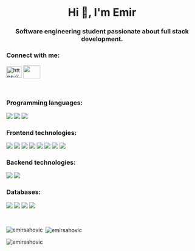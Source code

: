<h1 align="center">Hi 👋, I'm Emir</h1>
<h3 align="center">Software engineering student passionate about full stack development.</h3>

<h3 align="left">Connect with me:</h3>
<p align="left">
<a href="https://www.linkedin.com/in/emir-šahović-104b94223/" target="blank"><img align="center" src="https://raw.githubusercontent.com/rahuldkjain/github-profile-readme-generator/master/src/images/icons/Social/linked-in-alt.svg" alt="https://www.linkedin.com/in/emir-šahović-104b94223/" height="30" width="40" /></a>
<a href="https://www.emirsahovic.com/" target="blank"><img align="center" src="https://www.pngkey.com/png/detail/17-176578_png-file-svg-browser-icon-png.png" height="35" width="45" /></a>
</p>

<br />
<h3 align="left">Programming languages:</h3>
<p>
  <img src="https://img.shields.io/badge/JavaScript-323330?style=for-the-badge&logo=javascript&logoColor=F7DF1E" />
  <img src="https://img.shields.io/badge/TypeScript-007ACC?style=for-the-badge&logo=typescript&logoColor=white" />
  <img src="https://img.shields.io/badge/Java-ED8B00?style=for-the-badge&logo=java&logoColor=white" />
</p>

<h3 align="left">Frontend technologies:</h3>
<p>
  <img src="https://img.shields.io/badge/HTML5-E34F26?style=for-the-badge&logo=html5&logoColor=white" />
  <img src="https://img.shields.io/badge/CSS3-1572B6?style=for-the-badge&logo=css3&logoColor=white" />
  <img src="https://img.shields.io/badge/React-20232A?style=for-the-badge&logo=react&logoColor=61DAFB" />
  <img src="https://img.shields.io/badge/Redux-593D88?style=for-the-badge&logo=redux&logoColor=white"/>
  <img src="https://img.shields.io/badge/Material UI-0081CB?style=for-the-badge&logo=material-ui&logoColor=white"/>
  <img src="https://img.shields.io/badge/Bootstrap-563D7C?style=for-the-badge&logo=bootstrap&logoColor=white" />
  <img src="https://img.shields.io/badge/Tailwind_CSS-38B2AC?style=for-the-badge&logo=tailwind-css&logoColor=white" />
  <img src="https://img.shields.io/badge/Sass-CC6699?style=for-the-badge&logo=sass&logoColor=white" />
</p>

<h3 align="left">Backend technologies:</h3>
<p>
  <img src="https://img.shields.io/badge/Node.js-43853D?style=for-the-badge&logo=node.js&logoColor=white" />
  <img src="https://img.shields.io/badge/Express.js-404D59?style=for-the-badge" />
</p>

<h3 align="left">Databases:</h3>
<p>
  <img src="https://img.shields.io/badge/MongoDB-4EA94B?style=for-the-badge&logo=mongodb&logoColor=white" />
  <img src="https://img.shields.io/badge/MySQL-00000F?style=for-the-badge&logo=mysql&logoColor=white" />
  <img src="https://img.shields.io/badge/PostgreSQL-316192?style=for-the-badge&logo=postgresql&logoColor=white" />
  <img src="https://img.shields.io/badge/SQL Server-CC2927?style=for-the-badge&logo=microsoft-sql-server&logoColor=white" />
</p>
<br/>

<p><img align="left" src="https://github-readme-stats.vercel.app/api/top-langs?username=emirsahovic&show_icons=true&locale=en&layout=compact" alt="emirsahovic" /></p>

<p>&nbsp;<img align="center" src="https://github-readme-stats.vercel.app/api?username=emirsahovic&show_icons=true&locale=en" alt="emirsahovic" /></p>

<p><img align="center" src="https://github-readme-streak-stats.herokuapp.com/?user=emirsahovic&" alt="emirsahovic" /></p>
